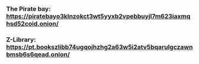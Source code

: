 ### The Pirate bay: https://piratebayo3klnzokct3wt5yyxb2vpebbuyjl7m623iaxmqhsd52coid.onion/
### Z-Library: https://pt.bookszlibb74ugqojhzhg2a63w5i2atv5bqarulgczawnbmsb6s6qead.onion/
